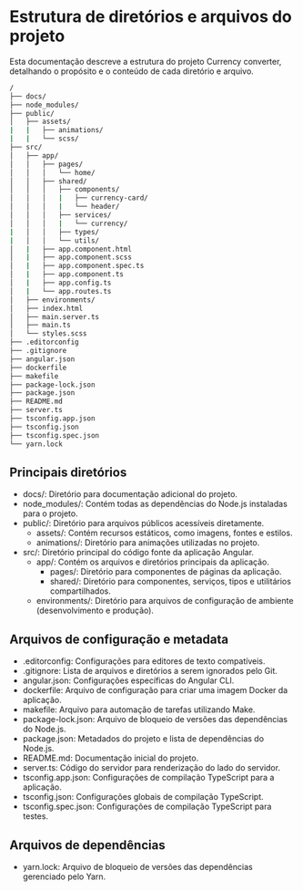 # Estrutura de diretórios e arquivos do projeto

Esta documentação descreve a estrutura do projeto Currency converter, detalhando o propósito e o conteúdo de cada diretório e arquivo.

```sh
/
├── docs/
├── node_modules/
├── public/
│   ├── assets/
|   |   ├── animations/
|   |   └── scss/
├── src/
│   ├── app/
│   │   ├── pages/
│   │   │   └── home/
│   │   ├── shared/
│   │   │   ├── components/
│   │   │   |   ├── currency-card/
│   │   │   |   └── header/
│   │   │   ├── services/
│   │   │   |   └── currency/
|   │   │   ├── types/
|   │   │   └── utils/
│   |   ├── app.component.html
│   |   ├── app.component.scss
│   |   ├── app.component.spec.ts
│   |   ├── app.component.ts
│   |   ├── app.config.ts
│   |   └── app.routes.ts
│   ├── environments/
│   ├── index.html
│   ├── main.server.ts
│   ├── main.ts
│   └── styles.scss
├── .editorconfig
├── .gitignore
├── angular.json
├── dockerfile
├── makefile
├── package-lock.json
├── package.json
├── README.md
├── server.ts
├── tsconfig.app.json
├── tsconfig.json
├── tsconfig.spec.json
└── yarn.lock
```

## Principais diretórios
- docs/: Diretório para documentação adicional do projeto.
- node_modules/: Contém todas as dependências do Node.js instaladas para o projeto.
- public/: Diretório para arquivos públicos acessíveis diretamente.
  - assets/: Contém recursos estáticos, como imagens, fontes e estilos.
  - animations/: Diretório para animações utilizadas no projeto.
- src/: Diretório principal do código fonte da aplicação Angular.
  - app/: Contém os arquivos e diretórios principais da aplicação.
    - pages/: Diretório para componentes de páginas da aplicação.
    - shared/: Diretório para componentes, serviços, tipos e utilitários compartilhados.
  - environments/: Diretório para arquivos de configuração de ambiente (desenvolvimento e produção).

## Arquivos de configuração e metadata
- .editorconfig: Configurações para editores de texto compatíveis.
- .gitignore: Lista de arquivos e diretórios a serem ignorados pelo Git.
- angular.json: Configurações específicas do Angular CLI.
- dockerfile: Arquivo de configuração para criar uma imagem Docker da aplicação.
- makefile: Arquivo para automação de tarefas utilizando Make.
- package-lock.json: Arquivo de bloqueio de versões das dependências do Node.js.
- package.json: Metadados do projeto e lista de dependências do Node.js.
- README.md: Documentação inicial do projeto.
- server.ts: Código do servidor para renderização do lado do servidor.
- tsconfig.app.json: Configurações de compilação TypeScript para a aplicação.
- tsconfig.json: Configurações globais de compilação TypeScript.
- tsconfig.spec.json: Configurações de compilação TypeScript para testes.

## Arquivos de dependências
- yarn.lock: Arquivo de bloqueio de versões das dependências gerenciado pelo Yarn.
